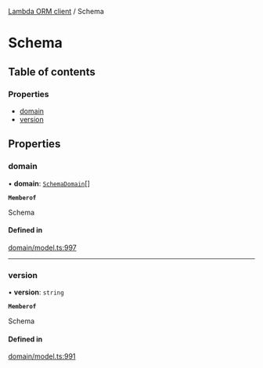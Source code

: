 [Lambda ORM client](../README.md) / Schema

# Schema

## Table of contents

### Properties

- [domain](Schema.md#domain)
- [version](Schema.md#version)

## Properties

### domain

• **domain**: [`SchemaDomain`](SchemaDomain.md)[]

**`Memberof`**

Schema

#### Defined in

[domain/model.ts:997](https://github.com/FlavioLionelRita/lambdaorm-client-node/blob/accb0c4/src/lib/domain/model.ts#L997)

___

### version

• **version**: `string`

**`Memberof`**

Schema

#### Defined in

[domain/model.ts:991](https://github.com/FlavioLionelRita/lambdaorm-client-node/blob/accb0c4/src/lib/domain/model.ts#L991)
